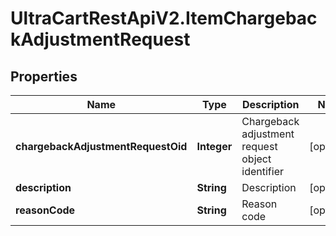 # UltraCartRestApiV2.ItemChargebackAdjustmentRequest

## Properties
Name | Type | Description | Notes
------------ | ------------- | ------------- | -------------
**chargebackAdjustmentRequestOid** | **Integer** | Chargeback adjustment request object identifier | [optional] 
**description** | **String** | Description | [optional] 
**reasonCode** | **String** | Reason code | [optional] 


